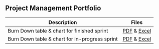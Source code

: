 ## Project Management Portfolio

| Description | Files |
| -------| ------ |
| Burn Down table & chart for finished sprint |  [PDF](burn%20down.pdf) & [Excel](burn%20down.xlsx) |
| Burn Down table & chart for in-progress sprint | [PDF](burn%20down-partial-sprint.pdf) & [Excel](burn%20down-partial-sprint.xlsx) |
